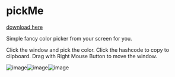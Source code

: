 # pickMe

[download here](https://github.com/Spoczko/pickMe/raw/refs/heads/main/pickMe.exe)

Simple fancy color picker from your screen for you.

Click the window and pick the color.
Click the hashcode to copy to clipboard.
Drag with Right Mouse Button to move the window.


![image](https://github.com/user-attachments/assets/e65e3676-a3d7-4180-8cdb-e09d872adf82)![image](https://github.com/user-attachments/assets/f7587426-d45f-40b5-a006-7089c66eb263)![image](https://github.com/user-attachments/assets/a9dea997-d963-4cef-92fb-6ceaf382b912)


